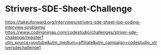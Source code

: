 # Strivers-SDE-Sheet-Challenge
https://takeuforward.org/interviews/strivers-sde-sheet-top-coding-interview-problems/
https://www.codingninjas.com/codestudio/challenges/striver-sde-challenge/register?utm_source=youtube&utm_medium=affiliate&utm_campaign=codestudio_striversdechallenge1
